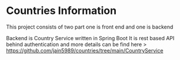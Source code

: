 # Countries Information

This project consists of two part one is front end and one is backend

Backend is Country Service written in Spring Boot 
It is rest based API behind authentication and more details can be find here >
https://github.com/jain5989/countries/tree/main/CountryService
